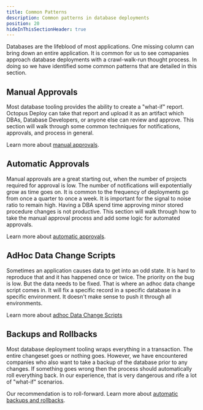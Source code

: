 ```yaml
---
title: Common Patterns
description: Common patterns in database deployments
position: 20
hideInThisSectionHeader: true
---
```


Databases are the lifeblood of most applications.  One missing column can bring down an entire application.  It is common for us to see comapanies approach database deployments with a crawl-walk-run thought process.  In doing so we have identified some common patterns that are detailed in this section.

## Manual Approvals

Most database tooling provides the ability to create a "what-if" report.  Octopus Deploy can take that report and upload it as an artifact which DBAs, Database Developers, or anyone else can review and approve.  This section will walk through some common techniques for notifications, approvals, and process in general.

Learn more about [manual approvals](/docs/deployment-examples/database-deployments/common-patterns/manual-approvals.md).

## Automatic Approvals

Manual approvals are a great starting out, when the number of projects required for approval is low.  The number of notifications will expotentially grow as time goes on.  It is common to the frequency of deployments go from once a quarter to once a week.  It is important for the signal to noise ratio to remain high.  Having a DBA spend time approving minor stored procedure changes is not productive.  This section will walk through how to take the manual approval process and add some logic for automated approvals.

Learn more about [automatic approvals](/docs/deployment-examples/database-deployments/common-patterns/automatic-approvals.md).

## AdHoc Data Change Scripts

Sometimes an application causes data to get into an odd state.  It is hard to reproduce that and it has happened once or twice.  The priority on the bug is low.  But the data needs to be fixed.  That is where an adhoc data change script comes in.  It will fix a specific record in a specific database in a specific environment.  It doesn't make sense to push it through all environments.  

Learn more about [adhoc Data Change Scripts](/docs/deployment-examples/database-deployments/common-patterns/adhoc-data-changes.md)

## Backups and Rollbacks

Most database deployment tooling wraps everything in a transaction.  The entire changeset goes or nothing goes.  However, we have encountered companies who also want to take a backup of the database prior to any changes.  If something goes wrong then the process should automatically roll everything back.  In our experience, that is very dangerous and rife a lot of "what-if" scenarios.

Our recommendation is to roll-forward.  Learn more about [automatic backups and rollbacks](/docs/deployment-examples/database-deployments/common-patterns/backups-rollbacks.md).